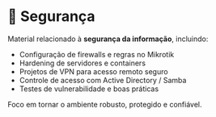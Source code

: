 # 🔐 Segurança

Material relacionado à **segurança da informação**, incluindo:

- Configuração de firewalls e regras no Mikrotik
- Hardening de servidores e containers
- Projetos de VPN para acesso remoto seguro
- Controle de acesso com Active Directory / Samba
- Testes de vulnerabilidade e boas práticas

Foco em tornar o ambiente robusto, protegido e confiável.